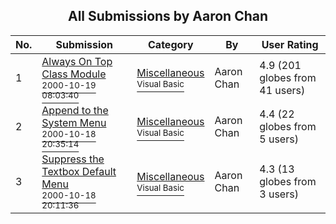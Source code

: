 ﻿<div align="center">

## All Submissions by Aaron Chan

</div>

No.  | Submission | Category | By   | User Rating
---- | ---------- | -------- | ---- | -----------
1 | [Always On Top Class Module<br /><sup>2000-10-19 08:03:40</sup>](https://github.com/Planet-Source-Code/aaron-chan-always-on-top-class-module__1-12144) | [Miscellaneous<br /><sup>Visual Basic</sup>](../ByCategory/miscellaneous__1-1.md) | Aaron Chan | 4.9 (201 globes from 41 users)
2 | [Append to the System Menu<br /><sup>2000-10-18 20:35:14</sup>](https://github.com/Planet-Source-Code/aaron-chan-append-to-the-system-menu__1-12141) | [Miscellaneous<br /><sup>Visual Basic</sup>](../ByCategory/miscellaneous__1-1.md) | Aaron Chan | 4.4 (22 globes from 5 users)
3 | [Suppress the Textbox Default Menu<br /><sup>2000-10-18 20:11:36</sup>](https://github.com/Planet-Source-Code/aaron-chan-suppress-the-textbox-default-menu__1-12142) | [Miscellaneous<br /><sup>Visual Basic</sup>](../ByCategory/miscellaneous__1-1.md) | Aaron Chan | 4.3 (13 globes from 3 users)
